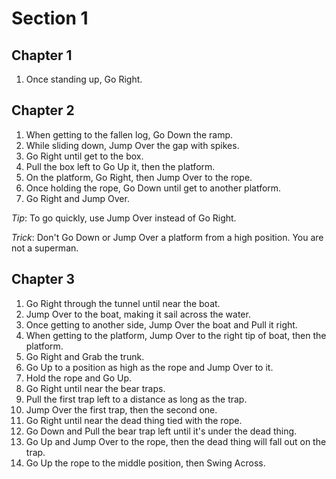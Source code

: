 
# Section 1

## Chapter 1

1. Once standing up, Go Right.

## Chapter 2

1. When getting to the fallen log, Go Down the ramp.
2. While sliding down, Jump Over the gap with spikes.
3. Go Right until get to the box.
4. Pull the box left to Go Up it, then the platform.
5. On the platform, Go Right, then Jump Over to the rope.
6. Once holding the rope, Go Down until get to another platform.
7. Go Right and Jump Over.

_Tip_: To go quickly, use Jump Over instead of Go Right.

_Trick_: Don't Go Down or Jump Over a platform from a high position. You are not a superman.

## Chapter 3

1. Go Right through the tunnel until near the boat.
2. Jump Over to the boat, making it sail across the water.
3. Once getting to another side, Jump Over the boat and Pull it right.
4. When getting to the platform, Jump Over to the right tip of boat, then the platform.
5. Go Right and Grab the trunk.
6. Go Up to a position as high as the rope and Jump Over to it.
7. Hold the rope and Go Up.
8. Go Right until near the bear traps.
9. Pull the first trap left to a distance as long as the trap.
10. Jump Over the first trap, then the second one.
11. Go Right until near the dead thing tied with the rope.
12. Go Down and Pull the bear trap left until it's under the dead thing.
13. Go Up and Jump Over to the rope, then the dead thing will fall out on the trap.
14. Go Up the rope to the middle position, then Swing Across.
